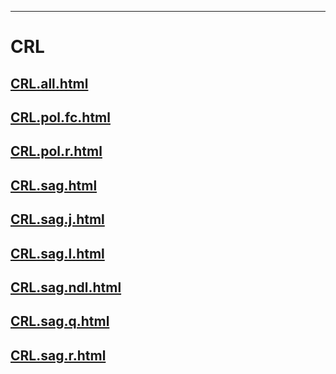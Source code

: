 
----

# CRL


## [CRL.all.html](CRL.all.html)
## [CRL.pol.fc.html](CRL.pol.fc.html)
## [CRL.pol.r.html](CRL.pol.r.html)
## [CRL.sag.html](CRL.sag.html)
## [CRL.sag.j.html](CRL.sag.j.html)
## [CRL.sag.l.html](CRL.sag.l.html)
## [CRL.sag.ndl.html](CRL.sag.ndl.html)
## [CRL.sag.q.html](CRL.sag.q.html)
## [CRL.sag.r.html](CRL.sag.r.html)
